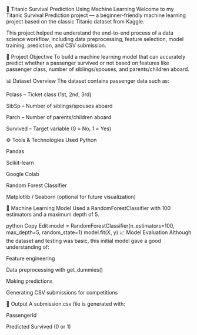 🚢 Titanic Survival Prediction Using Machine Learning
Welcome to my Titanic Survival Prediction project — a beginner-friendly machine learning project based on the classic Titanic dataset from Kaggle.

This project helped me understand the end-to-end process of a data science workflow, including data preprocessing, feature selection, model training, prediction, and CSV submission.

📌 Project Objective
To build a machine learning model that can accurately predict whether a passenger survived or not based on features like passenger class, number of siblings/spouses, and parents/children aboard.

📊 Dataset Overview
The dataset contains passenger data such as:

Pclass – Ticket class (1st, 2nd, 3rd)

SibSp – Number of siblings/spouses aboard

Parch – Number of parents/children aboard

Survived – Target variable (0 = No, 1 = Yes)

⚙️ Tools & Technologies Used
Python

Pandas

Scikit-learn

Google Colab

Random Forest Classifier

Matplotlib / Seaborn (optional for future visualization)

🧠 Machine Learning Model
Used a RandomForestClassifier with 100 estimators and a maximum depth of 5.

python
Copy
Edit
model = RandomForestClassifier(n_estimators=100, max_depth=5, random_state=1)
model.fit(X, y)
📈 Model Evaluation
Although the dataset and testing was basic, this initial model gave a good understanding of:

Feature engineering

Data preprocessing with get_dummies()

Making predictions

Generating CSV submissions for competitions

📁 Output
A submission.csv file is generated with:

PassengerId

Predicted Survived (0 or 1)
